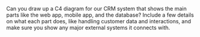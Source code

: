 Can you draw up a C4 diagram for our CRM system that shows the main parts like the web app, mobile app, and the database? Include a few details on what each part does, like handling customer data and interactions, and make sure you show any major external systems it connects with.
